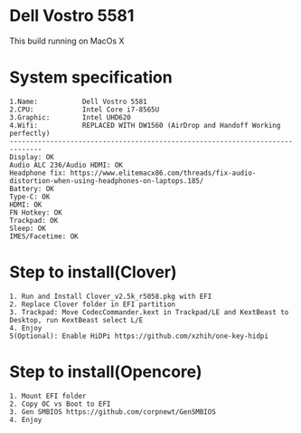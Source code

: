 # Dell Vostro 5581

This build running on MacOs X

# System specification

    1.Name:           Dell Vostro 5581
    2.CPU:            Intel Core i7-8565U
    3.Graphic:        Intel UHD620
    4.Wifi:           REPLACED WITH DW1560 (AirDrop and Handoff Working perfectly)
    ------------------------------------------------------------------------------
    Display: OK
    Audio ALC 236/Audio HDMI: OK
    Headphone fix: https://www.elitemacx86.com/threads/fix-audio-distortion-when-using-headphones-on-laptops.185/
    Battery: OK
    Type-C: OK
    HDMI: OK
    FN Hotkey: OK
    Trackpad: OK
    Sleep: OK
    IMES/Facetime: OK

# Step to install(Clover)

    1. Run and Install Clover_v2.5k_r5058.pkg with EFI 
    2. Replace Clover folder in EFI partition
    3. Trackpad: Move CodecCommander.kext in Trackpad/LE and KextBeast to Desktop, run KextBeast select L/E
    4. Enjoy
    5(Optional): Enable HiDPi https://github.com/xzhih/one-key-hidpi

# Step to install(Opencore)

    1. Mount EFI folder 
    2. Copy OC vs Boot to EFI
    3. Gen SMBIOS https://github.com/corpnewt/GenSMBIOS
    4. Enjoy